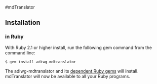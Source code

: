 #mdTranslator

## Installation

### in Ruby

With Ruby 2.1 or higher install, run the following gem command from the command line: 

````
$ gem install adiwg-mdtranslator
````

The adiwg-mdtranslator and its [dependent Ruby gems](../mdtranslator/dependentGems.md) will install. mdTranslator will now be available to all your Ruby programs. 
